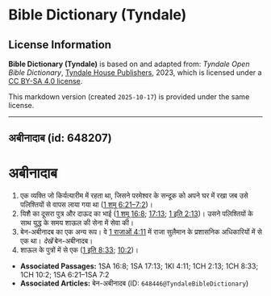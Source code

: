 # Bible Dictionary (Tyndale)

## License Information

**Bible Dictionary (Tyndale)** is based on and adapted from: _Tyndale Open Bible Dictionary_, [Tyndale House Publishers](https://tyndaleopenresources.com/), 2023, which is licensed under a [CC BY-SA 4.0 license](https://creativecommons.org/licenses/by-sa/4.0/legalcode.en).

This markdown version (created `2025-10-17`) is provided under the same license.



--------------------------------

## अबीनादाब (id: 648207)

अबीनादाब
========

1. एक व्यक्ति जो किर्यत्यारीम में रहता था, जिसने परमेश्वर के सन्दूक को अपने घर में रखा जब उसे पलिश्तियों से वापस लाया गया था ([1 शमू 6:21–7:2](https://ref.ly/1Sam6:21-1Sam7:2))।
2. यिशै का दूसरा पुत्र और दाऊद का भाई ([1 शमू 16:8](https://ref.ly/1Sam16:8); [17:13](https://ref.ly/1Sam17:13); [1 इति 2:13](https://ref.ly/1Chr2:13))। उसने पलिश्तियों के साथ युद्ध के समय शाऊल की सेना में सेवा की।
3. बेन\-अबीनादब का एक अन्य रूप। वे [1 राजाओं 4:11](https://ref.ly/1Kgs4:11) में राजा सुलैमान के प्रशासनिक अधिकारियों में से एक था। *देखें*  बेन\-अबीनादब।
4. शाऊल के पुत्रों में से एक ([1 इति 8:33](https://ref.ly/1Chr8:33); [10:2](https://ref.ly/1Chr10:2))।

* **Associated Passages:** 1SA 16:8; 1SA 17:13; 1KI 4:11; 1CH 2:13; 1CH 8:33; 1CH 10:2; 1SA 6:21–1SA 7:2
* **Associated Articles:** बेन-अबीनादब (ID: `648446@TyndaleBibleDictionary`)

